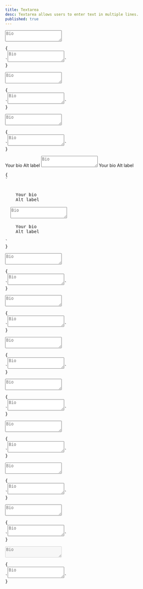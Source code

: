 ```yaml
---
title: Textarea
desc: Textarea allows users to enter text in multiple lines.
published: true
---
```


<script>
  import Component from "@components/Component.svelte"
  import ClassTable from "@components/ClassTable.svelte"
</script>

<ClassTable
data="{[
  { type:'component', class: 'form-control', desc: 'Container element' },
  { type:'modifier', class: 'label', desc: 'For helper text' },
  { type:'modifier', class: 'textarea', desc: 'For <textarea> element' },
  { type:'modifier', class: 'textarea-bordered', desc: 'Adds border to textarea' },
  { type:'modifier', class: 'textarea-ghost', desc: 'Adds ghost style to checkbox' },
  { type:'modifier', class: 'textarea-primary', desc: 'Adds `primary` color to textarea' },
  { type:'modifier', class: 'textarea-secondary', desc: 'Adds `secondary` color to textarea' },
  { type:'modifier', class: 'textarea-accent', desc: 'Adds `accent` color to textarea' },
  { type:'modifier', class: 'textarea-info', desc: 'Adds `info` color to textarea' },
  { type:'modifier', class: 'textarea-success', desc: 'Adds `success` color to textarea' },
  { type:'modifier', class: 'textarea-warning', desc: 'Adds `warning` color to textarea' },
  { type:'modifier', class: 'textarea-error', desc: 'Adds `error` color to textarea' },
]}"
/>

<Component title="Textarea">
<textarea class="textarea" placeholder="Bio"></textarea>
<pre slot="html">{
`<textarea class="textarea" placeholder="Bio"></textarea>`
}</pre>
</Component>

<Component title="Textarea with border">
<textarea class="textarea textarea-bordered" placeholder="Bio"></textarea>
<pre slot="html">{
`<textarea class="textarea textarea-bordered" placeholder="Bio"></textarea>`
}</pre>
</Component>

<Component title="Ghost (no background)">
<textarea class="textarea textarea-ghost" placeholder="Bio"></textarea>
<pre slot="html">{
`<textarea class="textarea textarea-ghost" placeholder="Bio"></textarea>`
}</pre>
</Component>

<Component title="With form control and labels">
<div class="form-control">
  <label class="label">
    <span class="label-text">Your bio</span>
    <span class="label-text-alt">Alt label</span>
  </label> 
  <textarea class="textarea h-24 textarea-bordered" placeholder="Bio"></textarea>
  <label class="label">
    <span class="label-text-alt">Your bio</span>
    <span class="label-text-alt">Alt label</span>
  </label> 
</div>
<pre slot="html">{
`<div class="form-control">
  <label class="label">
    <span class="label-text">Your bio</span>
    <span class="label-text-alt">Alt label</span>
  </label> 
  <textarea class="textarea h-24 textarea-bordered" placeholder="Bio"></textarea>
  <label class="label">
    <span class="label-text-alt">Your bio</span>
    <span class="label-text-alt">Alt label</span>
  </label> 
</div>`
}</pre>
</Component>

<Component title="Primary color">
<textarea class="textarea textarea-primary" placeholder="Bio"></textarea>
<pre slot="html">{
`<textarea class="textarea textarea-primary" placeholder="Bio"></textarea>`
}</pre>
</Component>

<Component title="Secondary color">
<textarea class="textarea textarea-secondary" placeholder="Bio"></textarea>
<pre slot="html">{
`<textarea class="textarea textarea-secondary" placeholder="Bio"></textarea>`
}</pre>
</Component>

<Component title="Accent color">
<textarea class="textarea textarea-accent" placeholder="Bio"></textarea>
<pre slot="html">{
`<textarea class="textarea textarea-accent" placeholder="Bio"></textarea>`
}</pre>
</Component>

<Component title="Info color">
<textarea class="textarea textarea-info" placeholder="Bio"></textarea>
<pre slot="html">{
`<textarea class="textarea textarea-info" placeholder="Bio"></textarea>`
}</pre>
</Component>

<Component title="Success color">
<textarea class="textarea textarea-success" placeholder="Bio"></textarea>
<pre slot="html">{
`<textarea class="textarea textarea-success" placeholder="Bio"></textarea>`
}</pre>
</Component>

<Component title="Warning color">
<textarea class="textarea textarea-warning" placeholder="Bio"></textarea>
<pre slot="html">{
`<textarea class="textarea textarea-warning" placeholder="Bio"></textarea>`
}</pre>
</Component>

<Component title="Error color">
<textarea class="textarea textarea-error" placeholder="Bio"></textarea>
<pre slot="html">{
`<textarea class="textarea textarea-error" placeholder="Bio"></textarea>`
}</pre>
</Component>

<Component title="Disabled">
<textarea class="textarea" placeholder="Bio" disabled></textarea>
<pre slot="html">{
`<textarea class="textarea" placeholder="Bio"></textarea>`
}</pre>
</Component>
